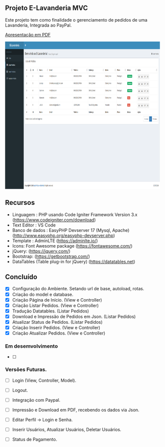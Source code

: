 ## Projeto E-Lavanderia MVC
Este projeto tem como finalidade o gerenciamento de pedidos de uma Lavanderia, Integrada ao PayPal.

[Apresentação em PDF](https://github.com/LuizFelipeNeves/E-Lavanderia-MVC/blob/master/src/outros/manual.pdf)

 <img width="960" height="480" src="https://raw.githubusercontent.com/LuizFelipeNeves/E-Lavanderia-MVC/master/src/imagens/1.PNG">

## Recursos
 * Linguagem : PHP usando Code Igniter Framework Version 3.x (https://www.codeigniter.com/download)
 * Text Editor : VS Code
 * Banco de dados : EasyPHP Devserver 17 (Mysql, Apache) (http://www.easyphp.org/easyphp-devserver.php)
 * Template : AdminLTE (https://adminlte.io/)
 * Icons: Font Awesome package (https://fontawesome.com/) 
 * jQuery: (https://jquery.com/)
 * Bootstrap: (https://getbootstrap.com/)
 * DataTables (Table plug-in for jQuery) (https://datatables.net)

## Concluído
 * [x] Configuração do Ambiente. Setando url de base, autoload, rotas.
 * [x] Criação do model e database.
 * [x] Criação Página de Início. (View e Controller)
 * [x] Criação Listar Pedidos. (View e Controller)
 * [x] Tradução Datatables. (Listar Pedidos)
 * [x] Download e Impressão de Pedidos em Json. (Listar Pedidos)
 * [x] Atualizar Status de Pedidos. (Listar Pedidos)
 * [x] Criação Inserir Pedidos. (View e Controller)
 * [x] Criação Atualizar Pedidos. (View e Controller)

 ### Em desemvolvimento
 * [ ]
	
 ### Versões Futuras.
 * [ ] Login (View, Controller, Model).
 * [ ] Logout.
 * [ ] Integração com Paypal.
 * [ ] Impressão e Download em PDF, recebendo os dados via Json.
 * [ ] Editar Perfil -> Login e Senha.
 * [ ] Inserir Usuários, Atualizar Usuários, Deletar Usuários.
 * [ ] Status de Pagamento.
 
 

